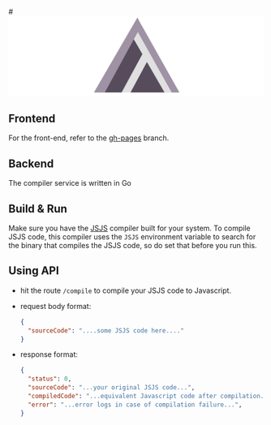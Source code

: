 #![img](logo.png)

## Frontend
For the front-end, refer to the [gh-pages](https://github.com/bahuljain/jsjs-web/tree/gh-pages) branch.

## Backend
The compiler service is written in Go

## Build & Run ##

Make sure you have the [JSJS](http://github.com/prakhar1989/JSJS) compiler built for your system. To compile JSJS code, this compiler uses the `JSJS` environment variable to search for the binary that compiles the JSJS code, so do set that before you run this.

## Using API ##

- hit the route `/compile` to compile your JSJS code to Javascript.

- request body format:
  ```json
  {
    "sourceCode": "....some JSJS code here...."
  }
  ```

- response format:
  ```json
  {
    "status": 0,
    "sourceCode": "...your original JSJS code...",
    "compiledCode": "...equivalent Javascript code after compilation...",
    "error": "...error logs in case of compilation failure...",
  }
  ```
